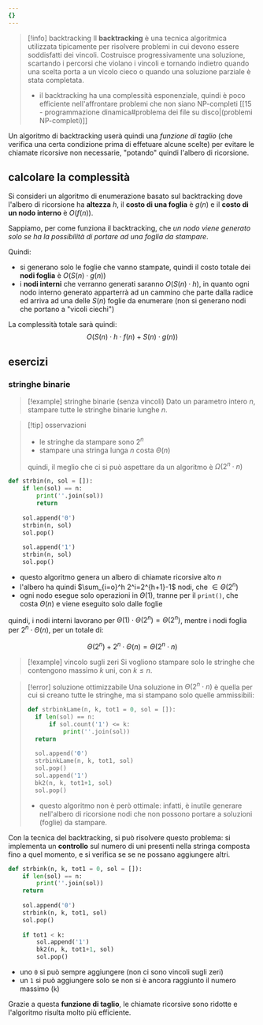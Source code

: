 ```yaml
---
{}
---
```

>[!info] backtracking
>Il **backtracking** è una tecnica algoritmica utilizzata tipicamente per risolvere problemi in cui devono essere soddisfatti dei vincoli. Costruisce progressivamente una soluzione, scartando i percorsi che violano i vincoli e tornando indietro quando una scelta porta a un vicolo cieco o quando una soluzione parziale è stata completata.
>- il backtracking ha una complessità esponenziale, quindi è poco efficiente nell'affrontare problemi che non siano NP-completi [[15 - programmazione dinamica#problema dei file su disco|(problemi NP-completi)]]

Un algoritmo di backtracking userà quindi una *funzione di taglio* (che verifica una certa condizione prima di effetuare alcune scelte) per evitare le chiamate ricorsive non necessarie, "potando" quindi l'albero di ricorsione.
## calcolare la complessità
Si consideri un algoritmo di enumerazione basato sul backtracking dove l'albero di ricorsione ha **altezza** $h$, il **costo di una foglia** è $g(n)$ e il **costo di un nodo interno** è $O(f(n))$.

Sappiamo, per come funziona il backtracking, che *un nodo viene generato solo se ha la possibilità di portare ad una foglia da stampare*.

Quindi:
- si generano solo le foglie che vanno stampate, quindi il costo totale dei **nodi foglia** è $O(S(n) \cdot g(n))$ 
- i **nodi interni** che verranno generati saranno $O(S(n) \cdot h)$, in quanto ogni nodo interno generato apparterrà ad un cammino che parte dalla radice ed arriva ad una delle $S(n)$ foglie da enumerare (non si generano nodi che portano a "vicoli ciechi")

La complessità totale sarà quindi:
$$O(S(n)\cdot h \cdot f(n) + S(n) \cdot g(n))$$
## esercizi
### stringhe binarie

> [!example] stringhe binarie (senza vincoli)
> Dato un parametro intero $n$, stampare tutte le stringhe binarie lunghe $n$.

> [!tip] osservazioni
> - le stringhe da stampare sono $2^n$
> - stampare una stringa lunga $n$ costa $\Theta(n)$
> 
> quindi, il meglio che ci si può aspettare da un algoritmo è $\Omega (2^n\cdot n)$

```python
def strbin(n, sol = []):
	if len(sol) == n:
		print(''.join(sol))
		return
		
	sol.append('0')
	strbin(n, sol)
	sol.pop()
	
	sol.append('1')
	strbin(n, sol)
	sol.pop()
```

- questo algoritmo genera un albero di chiamate ricorsive alto $n$
- l'albero ha quindi $\sum_{i=o}^h 2^i=2^{h+1}-1$ nodi, che $\in \Theta(2^n)$
- ogni nodo esegue solo operazioni in $\Theta(1)$, tranne per il `print()`, che costa $\Theta(n)$ e viene eseguito solo dalle foglie 

quindi, i nodi interni lavorano per $\Theta(1) \cdot \Theta(2^n) = \Theta(2^n)$, mentre i nodi foglia per $2^n \cdot \Theta(n)$, per un totale di:

$$
\Theta(2^n) + 2^n \cdot \Theta(n) = \Theta(2^n \cdot n)
$$

> [!example] vincolo sugli zeri
> Si vogliono stampare solo le stringhe che contengono massimo $k$ uni, con $k\leq n$.

>[!error] soluzione ottimizzabile
>Una soluzione in $\Theta(2^n \cdot n)$ è quella per cui si creano tutte le stringhe, ma si stampano solo quelle ammissibili:
> ```python
> def strbinkLame(n, k, tot1 = 0, sol = []):
> 	if len(sol) == n:
> 		if sol.count('1') <= k:
> 			print(''.join(sol))
> 	return
> 	
> 	sol.append('0')
> 	strbinkLame(n, k, tot1, sol)
> 	sol.pop()
> 	sol.append('1')
> 	bk2(n, k, tot1+1, sol)
> 	sol.pop()
> ```
> - questo algoritmo non è però ottimale: infatti, è inutile generare nell'albero di ricorsione nodi che non possono portare a soluzioni (foglie) da stampare.

Con la tecnica del backtracking, si può risolvere questo problema: si implementa un **controllo** sul numero di uni presenti nella stringa composta fino a quel momento, e si verifica se se ne possano aggiungere altri.

```python
def strbink(n, k, tot1 = 0, sol = []):
	if len(sol) == n:
		print(''.join(sol))
	return
	
	sol.append('0')
	strbink(n, k, tot1, sol)
	sol.pop()
	 
	if tot1 < k:
		sol.append('1')
		bk2(n, k, tot1+1, sol)
		sol.pop()
```

- uno `0` si può sempre aggiungere (non ci sono vincoli sugli zeri)
- un  `1` si può aggiungere solo se non si è ancora raggiunto il numero massimo (`k`)

Grazie a questa **funzione di taglio**, le chiamate ricorsive sono ridotte e l'algoritmo risulta molto più efficiente.

